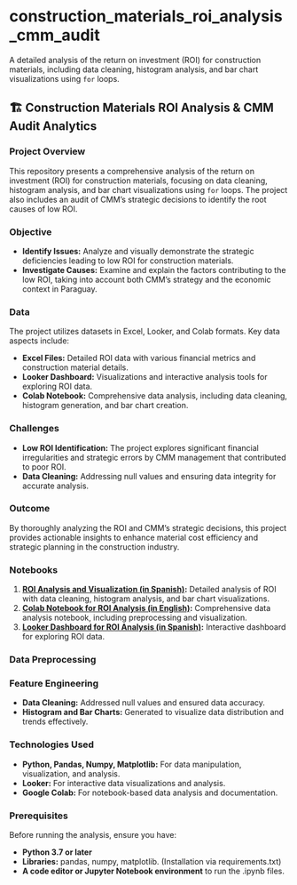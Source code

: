 # construction_materials_roi_analysis_cmm_audit
A detailed analysis of the return on investment (ROI) for construction materials, including data cleaning, histogram analysis, and bar chart visualizations using `for` loops.

## 🏗️ Construction Materials ROI Analysis & CMM Audit Analytics

### Project Overview

This repository presents a comprehensive analysis of the return on investment (ROI) for construction materials, focusing on data cleaning, histogram analysis, and bar chart visualizations using `for` loops. The project also includes an audit of CMM’s strategic decisions to identify the root causes of low ROI.

### Objective

- **Identify Issues:** Analyze and visually demonstrate the strategic deficiencies leading to low ROI for construction materials.
- **Investigate Causes:** Examine and explain the factors contributing to the low ROI, taking into account both CMM’s strategy and the economic context in Paraguay.

### Data

The project utilizes datasets in Excel, Looker, and Colab formats. Key data aspects include:
- **Excel Files:** Detailed ROI data with various financial metrics and construction material details.
- **Looker Dashboard:** Visualizations and interactive analysis tools for exploring ROI data.
- **Colab Notebook:** Comprehensive data analysis, including data cleaning, histogram generation, and bar chart creation.

### Challenges

- **Low ROI Identification:** The project explores significant financial irregularities and strategic errors by CMM management that contributed to poor ROI.
- **Data Cleaning:** Addressing null values and ensuring data integrity for accurate analysis.

### Outcome

By thoroughly analyzing the ROI and CMM’s strategic decisions, this project provides actionable insights to enhance material cost efficiency and strategic planning in the construction industry.

### Notebooks

1. **[ROI Analysis and Visualization (in Spanish)](https://github.com/claraibarzabal-portfolio/construction_materials_roi_analysis_cmm_audit/blob/main/roi_analysis_spanish.xlsx):** Detailed analysis of ROI with data cleaning, histogram analysis, and bar chart visualizations.
2. **[Colab Notebook for ROI Analysis (in English)](https://github.com/claraibarzabal-portfolio/construction_materials_roi_analysis_cmm_audit/blob/main/roi_analysis_english.ipynb):** Comprehensive data analysis notebook, including preprocessing and visualization.
3. **[Looker Dashboard for ROI Analysis (in Spanish)](https://github.com/claraibarzabal-portfolio/construction_materials_roi_analysis_cmm_audit/blob/main/roi_analysis_spanish.looker):** Interactive dashboard for exploring ROI data.

### Data Preprocessing

### Feature Engineering

- **Data Cleaning:** Addressed null values and ensured data accuracy.
- **Histogram and Bar Charts:** Generated to visualize data distribution and trends effectively.

### Technologies Used

- **Python, Pandas, Numpy, Matplotlib:** For data manipulation, visualization, and analysis.
- **Looker:** For interactive data visualizations and analysis.
- **Google Colab:** For notebook-based data analysis and documentation.

### Prerequisites

Before running the analysis, ensure you have:

- **Python 3.7 or later**
- **Libraries:** pandas, numpy, matplotlib. (Installation via requirements.txt)
- **A code editor or Jupyter Notebook environment** to run the .ipynb files.

